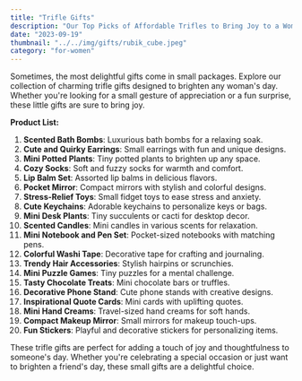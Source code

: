```yaml
---
title: "Trifle Gifts"
description: "Our Top Picks of Affordable Trifles to Bring Joy to a Woman"
date: "2023-09-19"
thumbnail: "../../img/gifts/rubik_cube.jpeg"
category: "for-women"
---
```

Sometimes, the most delightful gifts come in small packages. Explore our collection of charming trifle gifts designed to brighten any woman's day. Whether you're looking for a small gesture of appreciation or a fun surprise, these little gifts are sure to bring joy.

**Product List:**
1. **Scented Bath Bombs**: Luxurious bath bombs for a relaxing soak.
2. **Cute and Quirky Earrings**: Small earrings with fun and unique designs.
3. **Mini Potted Plants**: Tiny potted plants to brighten up any space.
4. **Cozy Socks**: Soft and fuzzy socks for warmth and comfort.
5. **Lip Balm Set**: Assorted lip balms in delicious flavors.
6. **Pocket Mirror**: Compact mirrors with stylish and colorful designs.
7. **Stress-Relief Toys**: Small fidget toys to ease stress and anxiety.
8. **Cute Keychains**: Adorable keychains to personalize keys or bags.
9. **Mini Desk Plants**: Tiny succulents or cacti for desktop decor.
10. **Scented Candles**: Mini candles in various scents for relaxation.
11. **Mini Notebook and Pen Set**: Pocket-sized notebooks with matching pens.
12. **Colorful Washi Tape**: Decorative tape for crafting and journaling.
13. **Trendy Hair Accessories**: Stylish hairpins or scrunchies.
14. **Mini Puzzle Games**: Tiny puzzles for a mental challenge.
15. **Tasty Chocolate Treats**: Mini chocolate bars or truffles.
16. **Decorative Phone Stand**: Cute phone stands with creative designs.
17. **Inspirational Quote Cards**: Mini cards with uplifting quotes.
18. **Mini Hand Creams**: Travel-sized hand creams for soft hands.
19. **Compact Makeup Mirror**: Small mirrors for makeup touch-ups.
20. **Fun Stickers**: Playful and decorative stickers for personalizing items.

These trifle gifts are perfect for adding a touch of joy and thoughtfulness to someone's day. Whether you're celebrating a special occasion or just want to brighten a friend's day, these small gifts are a delightful choice.
